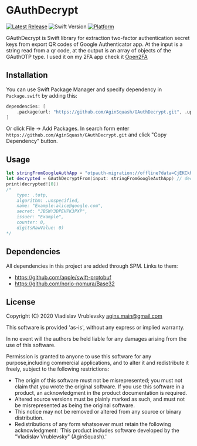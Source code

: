 # GAuthDecrypt
[![Latest Release](https://img.shields.io/github/v/release/AginSquash/GAuthDecrypt)](https://github.com/AginSquash/open2fa/releases)
![Swift Version](https://img.shields.io/badge/Swift-5.0-orange.svg)
[![Platform](https://img.shields.io/badge/platform-ios%20%7C%20macos%20%7C%20watchos%20%7C%20tvos-lightgrey)](http://cocoapods.org/pods/SwiftOTP)

GAuthDecrypt is Swift library for extraction two-factor authentication secret keys from export QR codes of Google Authenticator app. At the input is a string read from a qr code, at the output is an array of objects of the GAuthOTP type. 
I used it on my 2FA app check it [Open2FA](https://github.com/AginSquash/open2fa/)

## Installation
You can use Swift Package Manager and specify dependency in `Package.swift` by adding this:

```swift
dependencies: [
    .package(url: "https://github.com/AginSquash/GAuthDecrypt.git", .upToNextMinor(from: "2.0.0"))
]
```

Or click File -> Add Packages. In search form enter `https://github.com/AginSquash/GAuthDecrypt.git` and click "Copy Dependency" button.

## Usage
```swift
let stringFromGoogleAuthApp = "otpauth-migration://offline?data=CjEKCkhlbGxvId6tvu8SGEV4YW1wbGU6YWxpY2VAZ29vZ2xlLmNvbRoHRXhhbXBsZTAC"
let decrypted = GAuthDecryptFrom(input: stringFromGoogleAuthApp) // decrypted type is Optional<[GAuthOTP]>
print(decrypted![0]) 
/*
    type: .totp, 
    algorithm: .unspecified, 
    name: "Example:alice@google.com", 
    secret: "JBSWY3DPEHPK3PXP", 
    issuer: "Example", 
    counter: 0, 
    digitsRawValue: 0) 
*/
```
## Dependencies
All dependencies in this project are added through SPM. Links to them:
- https://github.com/apple/swift-protobuf
- https://github.com/norio-nomura/Base32

## License

Copyright (C) 2020 Vladislav Vrublevsky <agins.main@gmail.com>

This software is provided 'as-is', without any express or implied warranty.

In no event will the authors be held liable for any damages arising from the use of this software.

Permission is granted to anyone to use this software for any purpose,including commercial applications, and to alter it and redistribute it freely, subject to the following restrictions:

- The origin of this software must not be misrepresented; you must not claim that you wrote the original software. If you use this software in a product, an acknowledgment in the product documentation is required.
- Altered source versions must be plainly marked as such, and must not be misrepresented as being the original software.
- This notice may not be removed or altered from any source or binary distribution.
- Redistributions of any form whatsoever must retain the following acknowledgment: 'This product includes software developed by the "Vladislav Vrublevsky" (AginSquash).'